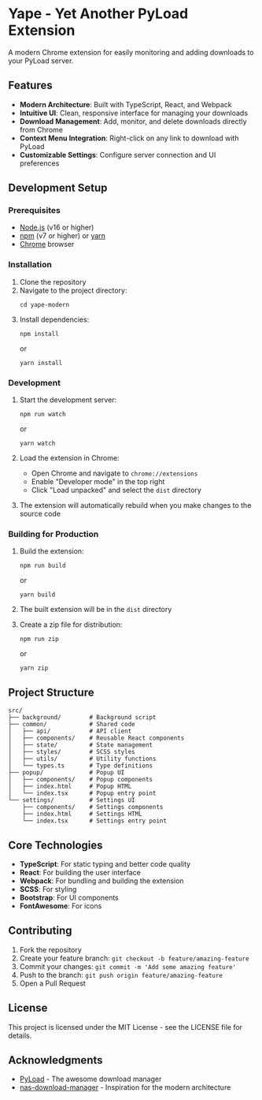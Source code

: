 # Yape - Yet Another PyLoad Extension

A modern Chrome extension for easily monitoring and adding downloads to your PyLoad server.

## Features

- **Modern Architecture**: Built with TypeScript, React, and Webpack
- **Intuitive UI**: Clean, responsive interface for managing your downloads
- **Download Management**: Add, monitor, and delete downloads directly from Chrome
- **Context Menu Integration**: Right-click on any link to download with PyLoad
- **Customizable Settings**: Configure server connection and UI preferences

## Development Setup

### Prerequisites

- [Node.js](https://nodejs.org/) (v16 or higher)
- [npm](https://www.npmjs.com/) (v7 or higher) or [yarn](https://yarnpkg.com/)
- [Chrome](https://www.google.com/chrome/) browser

### Installation

1. Clone the repository
2. Navigate to the project directory:
   ```
   cd yape-modern
   ```
3. Install dependencies:
   ```
   npm install
   ```
   or
   ```
   yarn install
   ```

### Development

1. Start the development server:
   ```
   npm run watch
   ```
   or
   ```
   yarn watch
   ```

2. Load the extension in Chrome:
   - Open Chrome and navigate to `chrome://extensions`
   - Enable "Developer mode" in the top right
   - Click "Load unpacked" and select the `dist` directory

3. The extension will automatically rebuild when you make changes to the source code

### Building for Production

1. Build the extension:
   ```
   npm run build
   ```
   or
   ```
   yarn build
   ```

2. The built extension will be in the `dist` directory

3. Create a zip file for distribution:
   ```
   npm run zip
   ```
   or
   ```
   yarn zip
   ```

## Project Structure

```
src/
├── background/        # Background script
├── common/            # Shared code
│   ├── api/           # API client
│   ├── components/    # Reusable React components
│   ├── state/         # State management
│   ├── styles/        # SCSS styles
│   ├── utils/         # Utility functions
│   └── types.ts       # Type definitions
├── popup/             # Popup UI
│   ├── components/    # Popup components
│   ├── index.html     # Popup HTML
│   └── index.tsx      # Popup entry point
└── settings/          # Settings UI
    ├── components/    # Settings components
    ├── index.html     # Settings HTML
    └── index.tsx      # Settings entry point
```

## Core Technologies

- **TypeScript**: For static typing and better code quality
- **React**: For building the user interface
- **Webpack**: For bundling and building the extension
- **SCSS**: For styling
- **Bootstrap**: For UI components
- **FontAwesome**: For icons

## Contributing

1. Fork the repository
2. Create your feature branch: `git checkout -b feature/amazing-feature`
3. Commit your changes: `git commit -m 'Add some amazing feature'`
4. Push to the branch: `git push origin feature/amazing-feature`
5. Open a Pull Request

## License

This project is licensed under the MIT License - see the LICENSE file for details.

## Acknowledgments

- [PyLoad](https://pyload.net/) - The awesome download manager
- [nas-download-manager](https://github.com/seansfkelley/nas-download-manager) - Inspiration for the modern architecture
